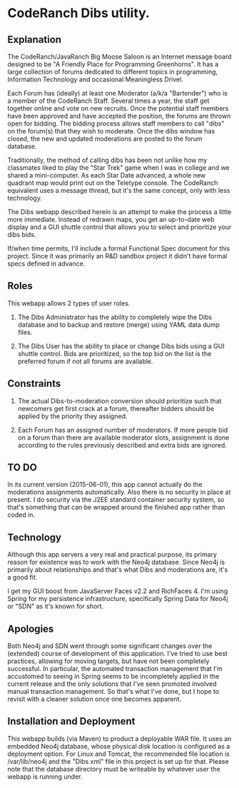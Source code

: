 # CodeRanch Dibs utility.

## Explanation

The CodeRanch/JavaRanch Big Moose Saloon is an Internet message
board designed to be "A Friendly Place for Programming Greenhorns".
It has a large collection of forums dedicated to different topics
in programming, Information Technology and occasional Meaningless
Drivel.

Each Forum has (ideally) at least one Moderator (a/k/a "Bartender")
who is a member of the CodeRanch Staff. Several times a year, the
staff get together online and vote on new recruits. Once the
potential staff members have been approved and have accepted the
position, the forums are thrown open for bidding. The bidding
process allows staff members to call "dibs" on the forum(s) that
they wish to moderate. Once the dibs window has closed, the new
and updated moderations are posted to the forum database.

Traditionally, the method of calling dibs has been not unlike how
my classmates liked to play the "Star Trek" game when I was in
college and we shared a mini-computer. As each Star Date advanced,
a whole new quadrant map would print out on the Teletype console.
The CodeRanch equivalent uses a message thread, but it's the
same concept, only with less technology.

The Dibs webapp described herein is an attempt to make the process
a little more immediate. Instead of redrawn maps, you get an
up-to-date web display and a GUI shuttle control that allows you
to select and prioritize your dibs bids.

If/when time permits, I'll include a formal Functional Spec document
for this project. Since it was primarily an R&D sandbox project it
didn't have formal specs defined in advance.

## Roles

This webapp allows 2 types of user roles.

1. The Dibs Administrator has the ability to completely wipe the
Dibs database and to backup and restore (merge) using YAML data
dump files.

1. The Dibs User has the ability to place or change Dibs bids
using a GUI shuttle control. Bids are prioritized, so the top bid
on the list is the preferred forum if not all forums are available.

## Constraints

1. The actual Dibs-to-moderation conversion should prioritize
such that newcomers get first crack at a forum, thereafter bidders
should be applied by the priority they assigned.

1. Each Forum has an assigned number of moderators. If more people
bid on a forum than there are available moderator slots, assignment
is done according to the rules previously described and extra bids
are ignored.

## TO DO

In its current version (2015-06-01), this app cannot actually
do the moderations assignments automatically. Also there is
no security in place at present. I do security via the J2EE
standard container security system, so that's something that
can be wrapped around the finished app rather than coded in.

## Technology

Although this app servers a very real and practical purpose, its
primary reason for existence was to work with the Neo4j database.
Since Neo4j is primarily about relationships and that's what Dibs
and moderations are, it's a good fit.

I get my GUI boost from JavaServer Faces v2.2 and RichFaces 4.
I'm using Spring for my persistence infrastructure, specifically
Spring Data for Neo4j or "SDN" as it's known for short.

## Apologies

Both Neo4j and SDN went through some significant changes over the
(extended) course of development of this application. I've tried
to use best practices, allowing for moving targets, but have not
been completely successful. In particular, the automated
transaction management that I'm accustomed to seeing in Spring
seems to be incompletely applied in the current release and the
only solutions that I've seen promoted involved manual transaction
management. So that's what I've done, but I hope to revisit
with a cleaner solution once one becomes apparent.

## Installation and Deployment

This webapp builds (via Maven) to product a deployable WAR file.
It uses an embedded Neo4j database, whose physical disk location
is configured as a deployment option. For Linux and Tomcat, the
recommended file location is /var/lib/neo4j and the "Dibs.xml"
file in this project is set up for that. Please note that the
database directory must be writeable by whatever user the webapp
is running under.
